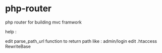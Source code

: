 # php-router
php router for building mvc framwork


help :

edit parse_path_url function to return path like : admin/login
edit .htaccess RewriteBase
